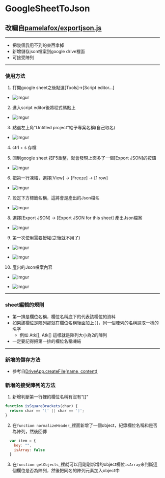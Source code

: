 # GoogleSheetToJson

## 改編自[pamelafox/exportjson.js](https://gist.github.com/pamelafox/1878143)
---
 - 把幾個我用不到的東西拿掉
 - 新增儲存json檔案到google drive裡面
 - 可接受陣列

---

### 使用方法

1. 打開google sheet之後點選[Tools]->[Script editor...]
  - ![Imgur](http://i.imgur.com/ttUFtjs.png)

2. 進入script editor後將程式碼貼上
  - ![Imgur](http://i.imgur.com/3yw6Kv7.png)

3. 點選左上角"Untitled project"給予專案名稱(自己取名)
  - ![Imgur](http://i.imgur.com/h5UoMac.png)

4. ctrl + s 存檔

5. 回到google sheet 按F5重整，就會發現上面多了一個[Export JSON]的按鈕
  - ![Imgur](http://i.imgur.com/QIx5QpK.png)

6. 把第一行凍結，選擇[View] -> [Freeze] -> [1 row]
  - ![Imgur](http://i.imgur.com/Oe1qMDO.png)

7. 設定下方標籤名稱，這將會是產出的Json檔名
  - ![Imgur](http://i.imgur.com/PZ9MtWC.png)

8. 選擇[Export JSON] -> [Export JSON for this sheet] 產出Json檔案
  - ![Imgur](http://i.imgur.com/tLUJ7r5.png)

9. 第一次使用需要授權(之後就不用了)
  - ![Imgur](http://i.imgur.com/h7AhOhm.png)

  - ![Imgur](http://i.imgur.com/egy0OlC.png)

10. 產出的Json檔案內容
  - ![Imgur](http://i.imgur.com/YVNfHnU.png)

  - ![Imgur](http://i.imgur.com/Tr7sPef.png)

---

### sheet編輯的規則
  - 第一排是欄位名稱，欄位名稱底下的代表該欄位的資料
  - 如果該欄位是陣列那就在欄位名稱後面加上`[]`，同一個陣列的名稱請取一樣的名字
    + 例如 Atk[], Atk[] 這樣就是陣列大小為2的陣列
  - 一定要記得把第一排的欄位名稱凍結

---

### 新增的儲存方法
- 參考自[DriveApp.createFile(name, content)](https://developers.google.com/apps-script/reference/drive/drive-app)

### 新增的接受陣列的方法

  1. 新增判斷第一行裡的欄位名稱有沒有"[]"
``` JavaScript
function isSquareBrackets(char) {
  return char == '[' || char == ']';
}
```
  2. 在`function normalizeHeader_`裡面新增了一個object，紀錄欄位名稱和是否為陣列，然後回傳
```JavaScript
  var item = {
    key: "",
    isArray: false
  }
```
  3. 在`function getObjects_`裡就可以用剛剛新增的object欄位`isArray`來判斷這個欄位是否為陣列，然後把同名的陣列元素加入object中

